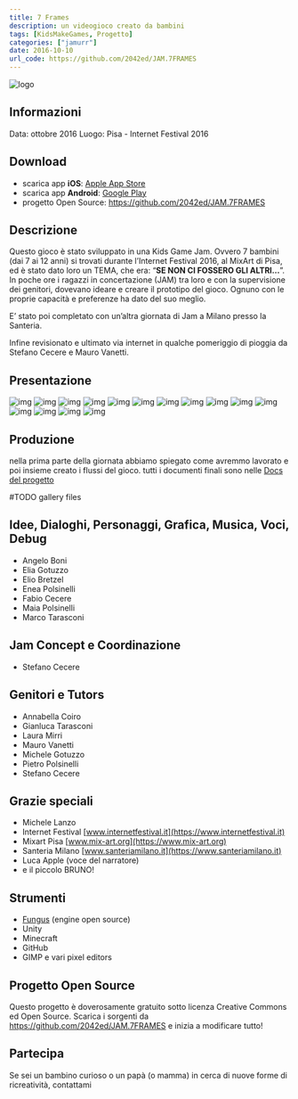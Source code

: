 ```yaml
---
title: 7 Frames
description: un videogioco creato da bambini
tags: [KidsMakeGames, Progetto]
categories: ["jamurr"]
date: 2016-10-10
url_code: https://github.com/2042ed/JAM.7FRAMES
---
```


![logo](../../assets/img/jam/7frames_featured.webp)

## Informazioni
Data: ottobre 2016
Luogo: Pisa - Internet Festival 2016
## Download

- scarica app **iOS**: [Apple App Store](https://apps.apple.com/us/app/7-frames/id1239225688)
- scarica app **Android**: [Google Play](https://play.google.com/store/apps/details?id=org.jamurr.sevenframes)
- progetto Open Source: <https://github.com/2042ed/JAM.7FRAMES>

## Descrizione

Questo gioco è stato sviluppato in una Kids Game Jam.
Ovvero 7 bambini (dai 7 ai 12 anni) si trovati durante l’Internet Festival 2016, al MixArt di Pisa, ed è stato dato loro un TEMA, che era: “**SE NON CI FOSSERO GLI ALTRI…**”. In poche ore i ragazzi in concertazione (JAM) tra loro e con la supervisione dei genitori, dovevano ideare e creare il prototipo del gioco.
Ognuno con le proprie capacità e preferenze ha dato del suo meglio.

E’ stato poi completato con un’altra giornata di Jam a Milano presso la Santeria.

Infine revisionato e ultimato via internet in qualche pomeriggio di pioggia da Stefano Cecere e Mauro Vanetti.

## Presentazione

![img](../../assets/img/jam/7frames_01.webp)
![img](../../assets/img/jam/7frames_02.webp)
![img](../../assets/img/jam/7frames_03.webp)
![img](../../assets/img/jam/7frames_04.webp)
![img](../../assets/img/jam/7frames_05.webp)
![img](../../assets/img/jam/7frames_06.webp)
![img](../../assets/img/jam/7frames_07.webp)
![img](../../assets/img/jam/7frames_08.webp)
![img](../../assets/img/jam/7frames_09.webp)
![img](../../assets/img/jam/7frames_10.webp)
![img](../../assets/img/jam/7frames_11.webp)
![img](../../assets/img/jam/7frames_12.webp)
![img](../../assets/img/jam/7frames_13.webp)
![img](../../assets/img/jam/7frames_14.webp)
![img](../../assets/img/jam/7frames_15.webp)

## Produzione
nella prima parte della giornata abbiamo spiegato come avremmo lavorato e poi insieme creato i flussi del gioco. tutti i documenti finali sono nelle [Docs del progetto](https://github.com/2042ed/JAM.7FRAMES/tree/master/docs)

 #TODO gallery files

## Idee, Dialoghi, Personaggi, Grafica, Musica, Voci, Debug

- Angelo Boni
- Elia Gotuzzo
- Elio Bretzel
- Enea Polsinelli
- Fabio Cecere
- Maia Polsinelli
- Marco Tarasconi

## Jam Concept e Coordinazione

- Stefano Cecere

## Genitori e Tutors

- Annabella Coiro
- Gianluca Tarasconi
- Laura Mirri
- Mauro Vanetti
- Michele Gotuzzo
- Pietro Polsinelli
- Stefano Cecere

## Grazie speciali

- Michele Lanzo
- Internet Festival [www.internetfestival.it](https://www.internetfestival.it)
- Mixart Pisa [www.mix-art.org](https://www.mix-art.org)
- Santeria Milano [www.santeriamilano.it](https://www.santeriamilano.it)
- Luca Apple (voce del narratore)
- e il piccolo BRUNO!

## Strumenti

- [Fungus](https://fungusgames.com) (engine open source)
- Unity
- Minecraft
- GitHub
- GIMP e vari pixel editors

## Progetto Open Source
Questo progetto è doverosamente gratuito sotto licenza Creative Commons ed Open Source. Scarica i sorgenti da <https://github.com/2042ed/JAM.7FRAMES> e inizia a modificare tutto!

## Partecipa
Se sei un bambino curioso o un papà (o mamma) in cerca di nuove forme di ricreatività, contattami
